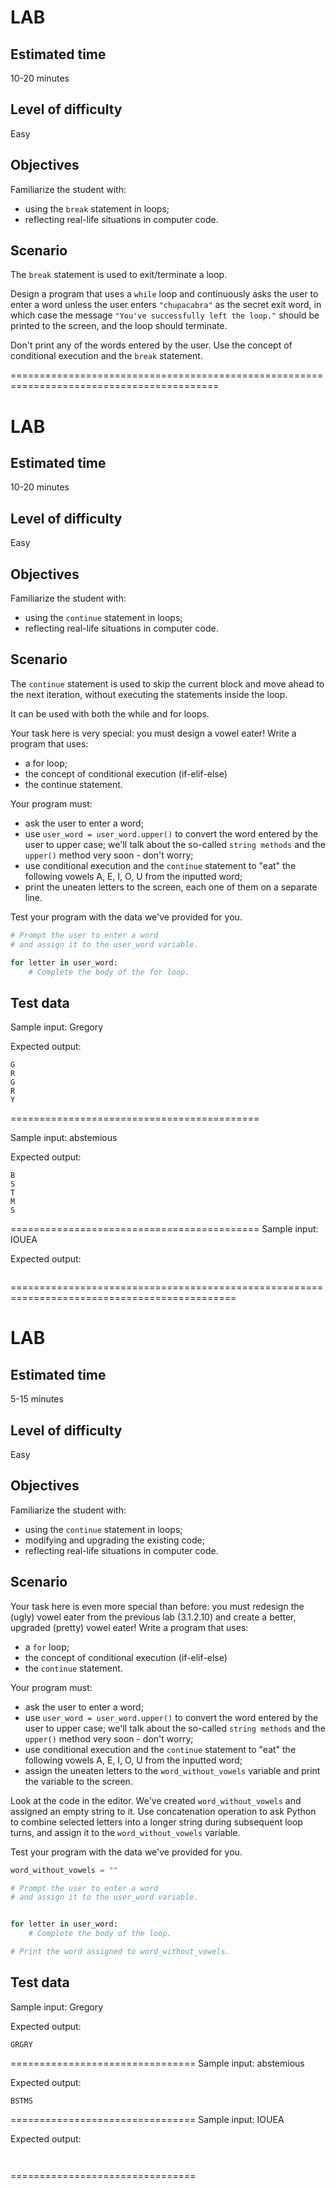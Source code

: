 # LAB
## Estimated time
10-20 minutes

## Level of difficulty
Easy

## Objectives
Familiarize the student with:

  - using the `break` statement in loops;
  - reflecting real-life situations in computer code.

## Scenario
The `break` statement is used to exit/terminate a loop.

Design a program that uses a `while` loop and continuously asks the user to enter a word unless the user enters `"chupacabra"` as the secret exit word, in which case the message `"You've successfully left the loop."` should be printed to the screen, and the loop should terminate.

Don't print any of the words entered by the user. Use the concept of conditional execution and the `break` statement.

==========================================================================================
# LAB
## Estimated time
10-20 minutes

## Level of difficulty
Easy

## Objectives
Familiarize the student with:

  - using the `continue` statement in loops;
  - reflecting real-life situations in computer code.

## Scenario
The `continue` statement is used to skip the current block and move ahead to the next iteration, without executing the statements inside the loop.

It can be used with both the while and for loops.

Your task here is very special: you must design a vowel eater! Write a program that uses:

  - a for loop;
  - the concept of conditional execution (if-elif-else)
  - the continue statement.

Your program must:

  - ask the user to enter a word;
  - use `user_word = user_word.upper()` to convert the word entered by the user to upper case; we'll talk about the so-called `string methods` and the `upper()` method very soon - don't worry;
  - use conditional execution and the `continue` statement to "eat" the following vowels A, E, I, O, U from the inputted word;
  - print the uneaten letters to the screen, each one of them on a separate line.

Test your program with the data we've provided for you.
```py
# Prompt the user to enter a word
# and assign it to the user_word variable.

for letter in user_word:
    # Complete the body of the for loop.
```

## Test data
Sample input: Gregory

Expected output:
```
G
R
G
R
Y
```
===========================================

Sample input: abstemious

Expected output:
```
B
S
T
M
S
```
===========================================
Sample input: IOUEA

Expected output:
```

```
=============================================================================================
# LAB
## Estimated time
5-15 minutes

## Level of difficulty
Easy

## Objectives
Familiarize the student with:

  - using the `continue` statement in loops;
  - modifying and upgrading the existing code;
  - reflecting real-life situations in computer code.

## Scenario
Your task here is even more special than before: you must redesign the (ugly) vowel eater from the previous lab (3.1.2.10) and create a better, upgraded (pretty) vowel eater! Write a program that uses:

  - a `for` loop;
  - the concept of conditional execution (if-elif-else)
  - the `continue` statement.

Your program must:

  - ask the user to enter a word;
  - use `user_word = user_word.upper()` to convert the word entered by the user to upper case; we'll talk about the so-called `string methods` and the `upper()` method very soon - don't worry;
  - use conditional execution and the `continue` statement to "eat" the following vowels A, E, I, O, U from the inputted word;
  - assign the uneaten letters to the `word_without_vowels` variable and print the variable to the screen.

Look at the code in the editor. We've created `word_without_vowels` and assigned an empty string to it. Use concatenation operation to ask Python to combine selected letters into a longer string during subsequent loop turns, and assign it to the `word_without_vowels` variable.

Test your program with the data we've provided for you.
```py
word_without_vowels = ""

# Prompt the user to enter a word
# and assign it to the user_word variable.


for letter in user_word:
    # Complete the body of the loop.

# Print the word assigned to word_without_vowels.
```

## Test data
Sample input: Gregory

Expected output:
```
GRGRY
```
================================
Sample input: abstemious

Expected output:
```
BSTMS
```
================================
Sample input: IOUEA

Expected output:
```
 
```
================================
